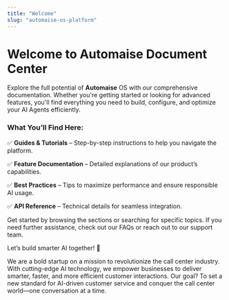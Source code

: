 ```yaml
---
title: "Welcome"
slug: "automaise-os-platform"
---
```


# Welcome to Automaise Document Center

Explore the full potential of **Automaise** OS with our comprehensive documentation. Whether you're getting started or looking for advanced features, you'll find everything you need to build, configure, and optimize your AI Agents efficiently.

### What You’ll Find Here:

✅ **Guides & Tutorials** – Step-by-step instructions to help you navigate the platform.

✅ **Feature Documentation** – Detailed explanations of our product’s capabilities.

✅ **Best Practices** – Tips to maximize performance and ensure responsible AI usage.

✅ **API Reference** – Technical details for seamless integration.

Get started by browsing the sections or searching for specific topics. If you need further assistance, check out our FAQs or reach out to our support team.

Let’s build smarter AI together!  🚀

We are a bold startup on a mission to revolutionize the call center industry. With cutting-edge AI technology, we empower businesses to deliver smarter, faster, and more efficient customer interactions. Our goal? To set a new standard for AI-driven customer service and conquer the call center world—one conversation at a time.
<!-- Exemplo de inserção de uma imagem
![Alt text](assets/ask-chat-gpt.png "Optional title") -->


<!-- ## Commands

* `mkdocs new [dir-name]` - Create a new project.
* `mkdocs serve` - Start the live-reloading docs server.
* `mkdocs build` - Build the documentation site.
* `mkdocs -h` - Print help message and exit.

## Project layout

    mkdocs.yml    # The configuration file.
    docs/
        index.md  # The documentation homepage.
        ...       # Other markdown pages, images and other files. -->
